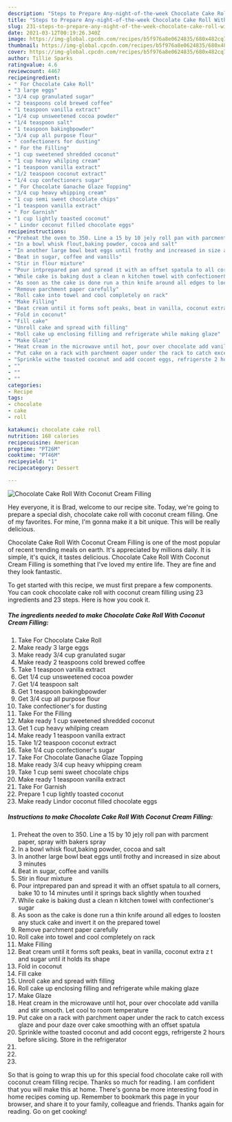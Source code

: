 ```yaml
---
description: "Steps to Prepare Any-night-of-the-week Chocolate Cake Roll With Coconut Cream Filling"
title: "Steps to Prepare Any-night-of-the-week Chocolate Cake Roll With Coconut Cream Filling"
slug: 231-steps-to-prepare-any-night-of-the-week-chocolate-cake-roll-with-coconut-cream-filling
date: 2021-03-12T00:19:26.340Z
image: https://img-global.cpcdn.com/recipes/b5f976a8e0624835/680x482cq70/chocolate-cake-roll-with-coconut-cream-filling-recipe-main-photo.jpg
thumbnail: https://img-global.cpcdn.com/recipes/b5f976a8e0624835/680x482cq70/chocolate-cake-roll-with-coconut-cream-filling-recipe-main-photo.jpg
cover: https://img-global.cpcdn.com/recipes/b5f976a8e0624835/680x482cq70/chocolate-cake-roll-with-coconut-cream-filling-recipe-main-photo.jpg
author: Tillie Sparks
ratingvalue: 4.6
reviewcount: 4467
recipeingredient:
- " For Chocolate Cake Roll"
- "3 large eggs"
- "3/4 cup granulated sugar"
- "2 teaspoons cold brewed coffee"
- "1 teaspoon vanilla extract"
- "1/4 cup unsweetened cocoa powder"
- "1/4 teaspoon salt"
- "1 teaspoon bakingbpowder"
- "3/4 cup all purpose flour"
- " confectioners for dusting"
- " For the Filling"
- "1 cup sweetened shredded coconut"
- "1 cup heavy whilping cream"
- "1 teaspoon vanilla extract"
- "1/2 teaspoon coconut extract"
- "1/4 cup confectioners sugar"
- " For Chocolate Ganache Glaze Topping"
- "3/4 cup heavy whipping cream"
- "1 cup semi sweet chocolate chips"
- "1 teaspoon vanilla extract"
- " For Garnish"
- "1 cup lightly toasted coconut"
- " Lindor coconut filled chocolate eggs"
recipeinstructions:
- "Preheat the oven to 350. Line a 15 by 10 je)y roll pan with parcment paper, spray with bakers spray"
- "In a bowl whisk flout,baking powder, cocoa and salt"
- "In another large bowl beat eggs until frothy and increased in size about 3 minutes"
- "Beat in sugar, coffee and vanills"
- "Stir in flour mixture"
- "Pour intprepared pan and spread it with an offset spatula to all corners, bake 10 to 14 minutes until it springs back slightly when touxhed"
- "While cake is baking dust a clean n kitchen towel with confectioner&#39;s sugar"
- "As soon as the cake is done run a thin knife around all edges to loosten any stuck cake and invert it on the prepared towel"
- "Remove parchment paper carefully"
- "Roll cake into towel and cool completely on rack"
- "Make Filling"
- "Beat cream until it forms soft peaks, beat in vanilla, coconut extra z t and sugar until it holds its shape"
- "Fold in coconut"
- "Fill cake"
- "Unroll cake and spread with filling"
- "Roll cake up enclosing filling and refrigerate while making glaze"
- "Make Glaze"
- "Heat cream in the microwave until hot, pour over chocolate add vanilla and stir smooth. Let cool to room temperature"
- "Put cake on a rack with parchment oaper under the rack to catch excess glaze and pour daze over cake smoothing with an offset spatula"
- "Sprinkle withe toasted coconut and add cocont eggs, refrigerste 2 hours before slicing. Store in the refrigerator"
- ""
- ""
- ""
categories:
- Recipe
tags:
- chocolate
- cake
- roll

katakunci: chocolate cake roll 
nutrition: 168 calories
recipecuisine: American
preptime: "PT26M"
cooktime: "PT46M"
recipeyield: "1"
recipecategory: Dessert

---
```



![Chocolate Cake Roll With Coconut Cream Filling](https://img-global.cpcdn.com/recipes/b5f976a8e0624835/680x482cq70/chocolate-cake-roll-with-coconut-cream-filling-recipe-main-photo.jpg)

Hey everyone, it is Brad, welcome to our recipe site. Today, we're going to prepare a special dish, chocolate cake roll with coconut cream filling. One of my favorites. For mine, I'm gonna make it a bit unique. This will be really delicious.



Chocolate Cake Roll With Coconut Cream Filling is one of the most popular of recent trending meals on earth. It's appreciated by millions daily. It is simple, it's quick, it tastes delicious. Chocolate Cake Roll With Coconut Cream Filling is something that I've loved my entire life. They are fine and they look fantastic.


To get started with this recipe, we must first prepare a few components. You can cook chocolate cake roll with coconut cream filling using 23 ingredients and 23 steps. Here is how you cook it.

<!--inarticleads1-->

##### The ingredients needed to make Chocolate Cake Roll With Coconut Cream Filling:

1. Take  For Chocolate Cake Roll
1. Make ready 3 large eggs
1. Make ready 3/4 cup granulated sugar
1. Make ready 2 teaspoons cold brewed coffee
1. Take 1 teaspoon vanilla extract
1. Get 1/4 cup unsweetened cocoa powder
1. Get 1/4 teaspoon salt
1. Get 1 teaspoon bakingbpowder
1. Get 3/4 cup all purpose flour
1. Take  confectioner&#39;s for dusting
1. Take  For the Filling
1. Make ready 1 cup sweetened shredded coconut
1. Get 1 cup heavy whilping cream
1. Make ready 1 teaspoon vanilla extract
1. Take 1/2 teaspoon coconut extract
1. Take 1/4 cup confectioner&#39;s sugar
1. Take  For Chocolate Ganache Glaze Topping
1. Make ready 3/4 cup heavy whipping cream
1. Take 1 cup semi sweet chocolate chips
1. Make ready 1 teaspoon vanilla extract
1. Take  For Garnish
1. Prepare 1 cup lightly toasted coconut
1. Make ready  Lindor coconut filled chocolate eggs




<!--inarticleads2-->

##### Instructions to make Chocolate Cake Roll With Coconut Cream Filling:

1. Preheat the oven to 350. Line a 15 by 10 je)y roll pan with parcment paper, spray with bakers spray
1. In a bowl whisk flout,baking powder, cocoa and salt
1. In another large bowl beat eggs until frothy and increased in size about 3 minutes
1. Beat in sugar, coffee and vanills
1. Stir in flour mixture
1. Pour intprepared pan and spread it with an offset spatula to all corners, bake 10 to 14 minutes until it springs back slightly when touxhed
1. While cake is baking dust a clean n kitchen towel with confectioner&#39;s sugar
1. As soon as the cake is done run a thin knife around all edges to loosten any stuck cake and invert it on the prepared towel
1. Remove parchment paper carefully
1. Roll cake into towel and cool completely on rack
1. Make Filling
1. Beat cream until it forms soft peaks, beat in vanilla, coconut extra z t and sugar until it holds its shape
1. Fold in coconut
1. Fill cake
1. Unroll cake and spread with filling
1. Roll cake up enclosing filling and refrigerate while making glaze
1. Make Glaze
1. Heat cream in the microwave until hot, pour over chocolate add vanilla and stir smooth. Let cool to room temperature
1. Put cake on a rack with parchment oaper under the rack to catch excess glaze and pour daze over cake smoothing with an offset spatula
1. Sprinkle withe toasted coconut and add cocont eggs, refrigerste 2 hours before slicing. Store in the refrigerator
1. 
1. 
1. 




So that is going to wrap this up for this special food chocolate cake roll with coconut cream filling recipe. Thanks so much for reading. I am confident that you will make this at home. There's gonna be more interesting food in home recipes coming up. Remember to bookmark this page in your browser, and share it to your family, colleague and friends. Thanks again for reading. Go on get cooking!
